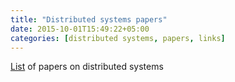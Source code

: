 ```yaml
---
title: "Distributed systems papers"
date: 2015-10-01T15:49:22+05:00
categories: [distributed systems, papers, links]
---
```

[List](https://courses.engr.illinois.edu/cs525/sp2015/sched.htm) of papers on distributed systems
